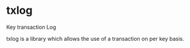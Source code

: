 # txlog
Key transaction Log

txlog is a library which allows the use of a transaction on per key basis.
